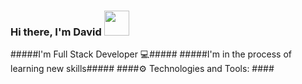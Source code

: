 ### Hi there, I'm David <img src="https://diginess.ca/wp-content/uploads/2020/02/waving_hand_sign_1024.gif" width="40px"> ###
#####I'm Full Stack Developer 💻#####
#####I'm in the process of learning new skills#####
####⚙ Technologies and Tools: ####
<!--
**DavidKizinger/DavidKizinger** is a ✨ _special_ ✨ repository because its `README.md` (this file) appears on your GitHub profile.

Here are some ideas to get you started:

- 🔭 I’m currently working on ...
- 🌱 I’m currently learning ...
- 👯 I’m looking to collaborate on ...
- 🤔 I’m looking for help with ...
- 💬 Ask me about ...
- 📫 How to reach me: ...
- 😄 Pronouns: ...
- ⚡ Fun fact: ...
-->
